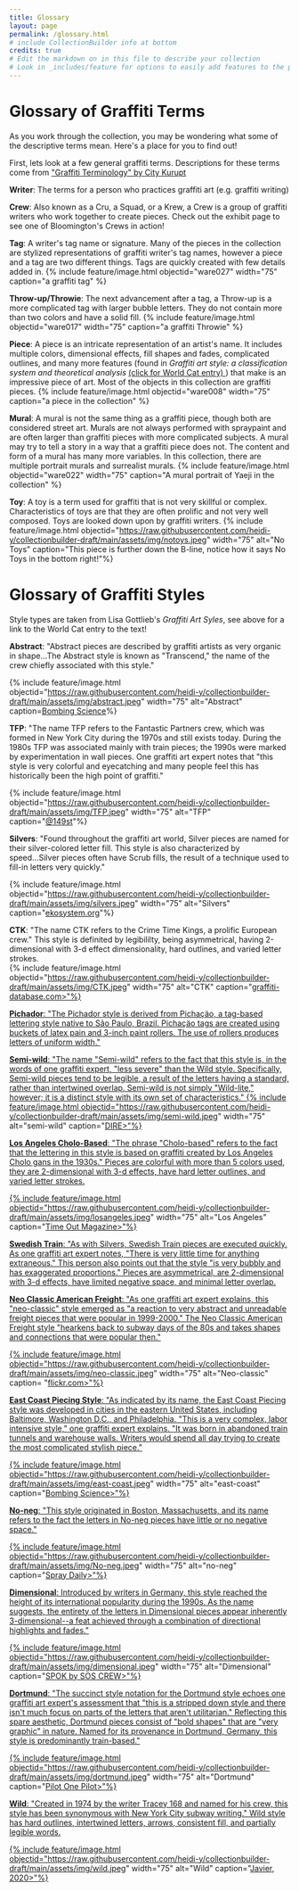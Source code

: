 ```yaml
---
title: Glossary
layout: page 
permalink: /glossary.html
# include CollectionBuilder info at bottom
credits: true
# Edit the markdown on in this file to describe your collection
# Look in _includes/feature for options to easily add features to the page
---
```


# Glossary of Graffiti Terms 

As you work through the collection, you may be wondering what some of the descriptive terms mean. Here's a place for you to find out! 

First, lets look at a few general graffiti terms. Descriptions for these terms come from <a href="https://upmag.com/graffiti-terminology/"> "Graffiti Terminology" by City Kurupt</a>

**Writer**: The terms for a person who practices graffiti art (e.g. graffiti writing)

**Crew**: Also known as a Cru, a Squad, or a Krew, a Crew is a group of graffiti writers who work together to create pieces. Check out the exhibit page to see one of Bloomington's Crews in action! 

**Tag**: A writer's tag name or signature. Many of the pieces in the collection are stylized representations of graffiti writer's tag names, however a piece and a tag are two different things. Tags are quickly created with few details added in. 
{% include feature/image.html objectid="ware027" width="75" caption="a graffiti tag" %}

**Throw-up/Throwie**: The next advancement after a tag, a Throw-up is a more complicated tag with larger bubble letters. They do not contain more than two colors and have a solid fill. 
{% include feature/image.html objectid="ware017" width="75" caption="a graffiti Throwie" %}

**Piece**: A piece is an intricate representation of an artist's name. It includes multiple colors, dimensional effects, fill shapes and fades, complicated outlines, and many more features (found in *Graffiti art style: a classification system and theoretical analysis*
 <a href="https://www.worldcat.org/title/228608106">(click for World Cat entry) </a>) that make is an impressive piece of art. Most of the objects in this collection are graffiti pieces. 
{% include feature/image.html objectid="ware008" width="75" caption="a piece in the collection" %}

**Mural**: A mural is not the same thing as a graffiti piece, though both are considered street art. Murals are not always performed with spraypaint and are often larger than graffiti pieces with more complicated subjects. A mural may try to tell a story in a way that a graffiti piece does not. The content and form of a mural has many more variables. In this collection, there are multiple portrait murals and surrealist murals. 
{% include feature/image.html objectid="ware022" width="75" caption="A mural portrait of Yaeji in the collection" %}

**Toy**: A toy is a term used for graffiti that is not very skillful or complex. Characteristics of toys are that they are often prolific and not very well composed. Toys are looked down upon by graffiti writers. 
{% include feature/image.html objectid="https://raw.githubusercontent.com/heidi-y/collectionbuilder-draft/main/assets/img/notoys.jpeg" width="75" alt="No Toys" caption="This piece is further down the B-line, notice how it says No Toys in the bottom right!"%}

# Glossary of Graffiti Styles 

Style types are taken from Lisa Gottlieb's *Graffiti Art Syles*, see above for a link to the World Cat entry to the text! 

**Abstract**: "Abstract pieces are described by graffiti artists as very organic in shape...The Abstract style is known as "Transcend," the name of the crew chiefly associated with this style." 

{% include feature/image.html objectid="https://raw.githubusercontent.com/heidi-y/collectionbuilder-draft/main/assets/img/abstract.jpeg" width="75" alt="Abstract" caption=<a href="https://www.bombingscience.com/poesia-interview-2/">Bombing Science</a>%}

**TFP**: 
"The name TFP refers to the Fantastic Partners crew, which was formed in New York City during the 1970s and still exists today. During the 1980s TFP was associated mainly with train pieces; the 1990s were marked by experimentation in wall pieces. One graffiti art expert notes that "this style is very colorful and eyecatching and many people feel this has historically been the high point of graffiti." 

{% include feature/image.html objectid="https://raw.githubusercontent.com/heidi-y/collectionbuilder-draft/main/assets/img/TFP.jpeg" width="75" alt="TFP" caption="<a href="https://www.at149st.com/index.html">@149st</a>"%}

**Silvers**: 
"Found throughout the graffiti art world, Silver pieces are named for their silver-colored letter fill. This style is also characterized by speed...Silver pieces often have Scrub fills, the result of a technique used to fill-in letters very quickly." 

{% include feature/image.html objectid="https://raw.githubusercontent.com/heidi-y/collectionbuilder-draft/main/assets/img/silvers.jpeg" width="75" alt="Silvers" caption="<a href="https://www.ekosystem.org/photo/940750">ekosystem.org</a>"%}

**CTK**: 
"The name CTK refers to the Crime Time Kings, a prolific European crew." This style is definited by legibililty, being asymmetrical, having 2-dimensional with 3-d effect dimensionality, hard outlines, and varied letter strokes.  
{% include feature/image.html objectid="https://raw.githubusercontent.com/heidi-y/collectionbuilder-draft/main/assets/img/CTK.jpeg" width="75" alt="CTK" caption="<a href="https://graffiti-database.com/image/43527/Bando/Expo%2520Crime%2520Time%2520Kings%25202014">graffiti-database.com>"%}

**Pichador**: 
"The Pichador style is derived from Pichaçäo, a tag-based lettering style native to São Paulo, Brazil. Pichaçäo tags are created using buckets of latex pain and 3-inch paint rollers. The use of rollers produces letters of uniform width." 

**Semi-wild**: 
"The name "Semi-wild" refers to the fact that this style is, in the words of one graffiti expert, "less severe" than the Wild style. Specifically, Semi-wild pieces tend to be legible, a result of the letters having a standard, rather than intertwined overlap. Semi-wild is not simply "Wild-lite," however; it is a distinct style with its own set of characteristics." 
{% include feature/image.html objectid="https://raw.githubusercontent.com/heidi-y/collectionbuilder-draft/main/assets/img/semi-wild.jpeg" width="75" alt="semi-wild" caption="<a href="https://vagabundler.com/sprayer/dyre/">DIRE>"%}

**Los Angeles Cholo-Based**: 
"The phrase "Cholo-based" refers to the fact that the lettering in this style is based on graffiti created by Los Angeles Cholo gans in the 1930s." Pieces are colorful with more than 5 colors used, they are 2-dimensional with 3-d effects, have hard letter outlines, and varied letter strokes.

{% include feature/image.html objectid="https://raw.githubusercontent.com/heidi-y/collectionbuilder-draft/main/assets/img/losangeles.jpeg" width="75" alt="Los Angeles" caption="<a href="https://www.timeout.com/los-angeles/art/best-graffiti-and-street-art-weve-seen-in-la">Time Out Magazine>"%}

**Swedish Train**: 
"As with Silvers, Swedish Train pieces are executed quickly. As one graffiti art expert notes, "There is very little time for anything extraneous." This person also points out that the style "is very bubbly and has exaggerated proportions." Pieces are asymmetrical, are 2-dimensional with 3-d effects, have limited negative space, and minimal letter overlap. 

**Neo Classic American Freight**: 
"As one graffiti art expert explains, this "neo-classic" style emerged as "a reaction to very abstract and unreadable freight pieces that were popular in 1999-2000." The Neo Classic American Freight style "hearkens back to subway days of the 80s and takes shapes and connections that were popular then." 

{% include feature/image.html objectid="https://raw.githubusercontent.com/heidi-y/collectionbuilder-draft/main/assets/img/neo-classic.jpeg" width="75" alt="Neo-classic" caption= "<a href="https://www.flickr.com/photos/44323995@N03/4162790032">flickr.com>"%}

**East Coast Piecing Style**: 
"As indicated by its name, the East Coast Piecing style was developed in cities in the eastern United States, including Baltimore, Washington D.C., and Philadelphia. "This is a very complex, labor intensive style," one graffiti expert explains. "It was born in abandoned train tunnels and warehouse walls. Writers would spend all day trying to create the most complicated stylish piece." 

{% include feature/image.html objectid="https://raw.githubusercontent.com/heidi-y/collectionbuilder-draft/main/assets/img/east-coast.jpeg" width="75" alt="east-coast" caption="<a href="https://www.bombingscience.com/arbor/">Bombing Science>"%}

**No-neg**: 
"This style originated in Boston, Massachusetts, and its name refers to the fact the letters in No-neg pieces have little or no negative space." 

{% include feature/image.html objectid="https://raw.githubusercontent.com/heidi-y/collectionbuilder-draft/main/assets/img/No-neg.jpeg" width="75" alt="no-neg" caption="<a href="https://www.spraydaily.com/sueme-visited-boston-montreal/">Spray Daily>"%}

**Dimensional**: 
Introduced by writers in Germany, this style reached the height of its international popularity during the 1990s. As the name suggests, the entirety of the letters in Dimensional pieces appear inherently 3-dimensional--a feat achieved through a combination of directional highlights and fades." 

{% include feature/image.html objectid="https://raw.githubusercontent.com/heidi-y/collectionbuilder-draft/main/assets/img/dimensional.jpeg" width="75" alt="Dimensional" caption="<a href="https://www.spraydaily.com/sueme-visited-boston-montreal/">SPOK by SOS CREW>"%}

**Dortmund**: 
"The succinct style notation for the Dortmund style echoes one graffiti art expert's assessment that "this is a stripped down style and there isn't much focus on parts of the letters that aren't utilitarian." Reflecting this spare aesthetic, Dortmund pieces consist of "bold shapes" that are "very graphic" in nature. Named for its provenance in Dortmund, Germany, this style is predominantly train-based." 

{% include feature/image.html objectid="https://raw.githubusercontent.com/heidi-y/collectionbuilder-draft/main/assets/img/dortmund.jpeg" width="75" alt="Dortmund" caption="<a href="https://www.spraydaily.com/sueme-visited-boston-montreal/">Pilot One Pilot>"%}

**Wild**: 
"Created in 1974 by the writer Tracey 168 and named for his crew, this style has been synonymous with New York City subway writing." Wild style has hard outlines, intertwined letters, arrows, consistent fill, and partially legible words. 

{% include feature/image.html objectid="https://raw.githubusercontent.com/heidi-y/collectionbuilder-draft/main/assets/img/wild.jpeg" width="75" alt="Wild" caption="<a href="https://www.spraydaily.com/sueme-visited-boston-montreal/">Javier, 2020>"%}

